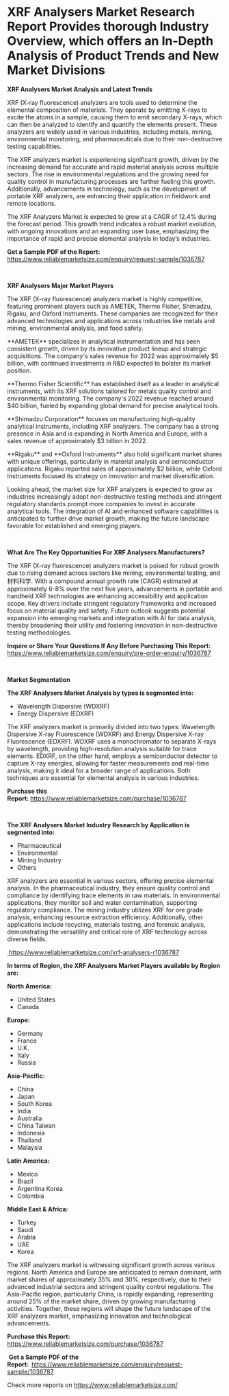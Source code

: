 <p><h1>XRF Analysers Market Research Report Provides thorough Industry Overview, which offers an In-Depth Analysis of Product Trends and New Market Divisions</h1></p><p><strong>XRF Analysers Market Analysis and Latest Trends</strong></p>
<p><p>XRF (X-ray fluorescence) analyzers are tools used to determine the elemental composition of materials. They operate by emitting X-rays to excite the atoms in a sample, causing them to emit secondary X-rays, which can then be analyzed to identify and quantify the elements present. These analyzers are widely used in various industries, including metals, mining, environmental monitoring, and pharmaceuticals due to their non-destructive testing capabilities.</p><p>The XRF analyzers market is experiencing significant growth, driven by the increasing demand for accurate and rapid material analysis across multiple sectors. The rise in environmental regulations and the growing need for quality control in manufacturing processes are further fueling this growth. Additionally, advancements in technology, such as the development of portable XRF analyzers, are enhancing their application in fieldwork and remote locations.</p><p>The XRF Analyzers Market is expected to grow at a CAGR of 12.4% during the forecast period. This growth trend indicates a robust market evolution, with ongoing innovations and an expanding user base, emphasizing the importance of rapid and precise elemental analysis in today’s industries.</p></p>
<p><strong>Get a Sample PDF of the Report:&nbsp;</strong> <a href="https://www.reliablemarketsize.com/enquiry/request-sample/1036787?utm_campaign=2464&utm_medium=2&utm_source=Github&utm_content=ia&utm_term=21022025&utm_id=xrf-analysers">https://www.reliablemarketsize.com/enquiry/request-sample/1036787</a></p>
<p>&nbsp;</p>
<p><strong>XRF Analysers Major Market Players</strong></p>
<p><p>The XRF (X-ray fluorescence) analyzers market is highly competitive, featuring prominent players such as AMETEK, Thermo Fisher, Shimadzu, Rigaku, and Oxford Instruments. These companies are recognized for their advanced technologies and applications across industries like metals and mining, environmental analysis, and food safety.</p><p>**AMETEK** specializes in analytical instrumentation and has seen consistent growth, driven by its innovative product lineup and strategic acquisitions. The company's sales revenue for 2022 was approximately $5 billion, with continued investments in R&D expected to bolster its market position.</p><p>**Thermo Fisher Scientific** has established itself as a leader in analytical instruments, with its XRF solutions tailored for metals quality control and environmental monitoring. The company's 2022 revenue reached around $40 billion, fueled by expanding global demand for precise analytical tools.</p><p>**Shimadzu Corporation** focuses on manufacturing high-quality analytical instruments, including XRF analyzers. The company has a strong presence in Asia and is expanding in North America and Europe, with a sales revenue of approximately $3 billion in 2022.</p><p>**Rigaku** and **Oxford Instruments** also hold significant market shares with unique offerings, particularly in material analysis and semiconductor applications. Rigaku reported sales of approximately $2 billion, while Oxford Instruments focused its strategy on innovation and market diversification.</p><p>Looking ahead, the market size for XRF analyzers is expected to grow as industries increasingly adopt non-destructive testing methods and stringent regulatory standards prompt more companies to invest in accurate analytical tools. The integration of AI and enhanced software capabilities is anticipated to further drive market growth, making the future landscape favorable for established and emerging players.</p></p>
<p>&nbsp;</p>
<p><strong>What Are The Key Opportunities For XRF Analysers Manufacturers?</strong></p>
<p><p>The XRF (X-ray fluorescence) analyzers market is poised for robust growth due to rising demand across sectors like mining, environmental testing, and材料科学. With a compound annual growth rate (CAGR) estimated at approximately 6-8% over the next five years, advancements in portable and handheld XRF technologies are enhancing accessibility and application scope. Key drivers include stringent regulatory frameworks and increased focus on material quality and safety. Future outlook suggests potential expansion into emerging markets and integration with AI for data analysis, thereby broadening their utility and fostering innovation in non-destructive testing methodologies.</p></p>
<p><strong>Inquire or Share Your Questions If Any Before Purchasing This Report:</strong> <a href="https://www.reliablemarketsize.com/enquiry/pre-order-enquiry/1036787?utm_campaign=2464&utm_medium=2&utm_source=Github&utm_content=ia&utm_term=21022025&utm_id=xrf-analysers">https://www.reliablemarketsize.com/enquiry/pre-order-enquiry/1036787</a></p>
<p>&nbsp;</p>
<p><strong>Market Segmentation</strong></p>
<p><strong>The XRF Analysers Market Analysis by types is segmented into:</strong></p>
<p><ul><li>Wavelength Dispersive (WDXRF)</li><li>Energy Dispersive (EDXRF)</li></ul></p>
<p><p>The XRF analyzers market is primarily divided into two types: Wavelength Dispersive X-ray Fluorescence (WDXRF) and Energy Dispersive X-ray Fluorescence (EDXRF). WDXRF uses a monochromator to separate X-rays by wavelength, providing high-resolution analysis suitable for trace elements. EDXRF, on the other hand, employs a semiconductor detector to capture X-ray energies, allowing for faster measurements and real-time analysis, making it ideal for a broader range of applications. Both techniques are essential for elemental analysis in various industries.</p></p>
<p><strong>Purchase this Report:&nbsp;</strong><a href="https://www.reliablemarketsize.com/purchase/1036787?utm_campaign=2464&utm_medium=2&utm_source=Github&utm_content=ia&utm_term=21022025&utm_id=xrf-analysers">https://www.reliablemarketsize.com/purchase/1036787</a></p>
<p>&nbsp;</p>
<p><strong>The XRF Analysers Market Industry Research by Application is segmented into:</strong></p>
<p><ul><li>Pharmaceutical</li><li>Environmental</li><li>Mining Industry</li><li>Others</li></ul></p>
<p><p>XRF analyzers are essential in various sectors, offering precise elemental analysis. In the pharmaceutical industry, they ensure quality control and compliance by identifying trace elements in raw materials. In environmental applications, they monitor soil and water contamination, supporting regulatory compliance. The mining industry utilizes XRF for ore grade analysis, enhancing resource extraction efficiency. Additionally, other applications include recycling, materials testing, and forensic analysis, demonstrating the versatility and critical role of XRF technology across diverse fields.</p></p>
<p><a href="https://www.reliablemarketsize.com/xrf-analysers-r1036787?utm_campaign=2464&utm_medium=2&utm_source=Github&utm_content=ia&utm_term=21022025&utm_id=xrf-analysers">&nbsp;https://www.reliablemarketsize.com/xrf-analysers-r1036787</a></p>
<p><strong>In terms of Region, the XRF Analysers Market Players available by Region are:</strong></p>
<p>
    <p> <strong> North America: </strong>
        <ul>
            <li>United States</li>
            <li>Canada</li>
        </ul>
        </p> 
    <p> <strong> Europe: </strong>
        <ul>
            <li>Germany</li>
            <li>France</li>
            <li>U.K.</li>
            <li>Italy</li>
            <li>Russia</li>
        </ul>
        </p> 
    <p> <strong> Asia-Pacific: </strong>
        <ul>
            <li>China</li>
            <li>Japan</li>
            <li>South Korea</li>
            <li>India</li>
            <li>Australia</li>
            <li>China Taiwan</li>
            <li>Indonesia</li>
            <li>Thailand</li>
            <li>Malaysia</li>
        </ul>
        </p> 
    <p> <strong> Latin America: </strong>
        <ul>
            <li>Mexico</li>
            <li>Brazil</li>
            <li>Argentina Korea</li>
            <li>Colombia</li>
        </ul>
        </p> 
    <p> <strong> Middle East & Africa: </strong>
        <ul>
            <li>Turkey</li>
            <li>Saudi</li>
            <li>Arabia</li>
            <li>UAE</li>
            <li>Korea</li>
        </ul>
    </p>
    </p>
<p><p>The XRF analyzers market is witnessing significant growth across various regions. North America and Europe are anticipated to remain dominant, with market shares of approximately 35% and 30%, respectively, due to their advanced industrial sectors and stringent quality control regulations. The Asia-Pacific region, particularly China, is rapidly expanding, representing around 25% of the market share, driven by growing manufacturing activities. Together, these regions will shape the future landscape of the XRF analyzers market, emphasizing innovation and technological advancements.</p></p>
<p><strong>Purchase this Report: </strong><a href="https://www.reliablemarketsize.com/purchase/1036787?utm_campaign=2464&utm_medium=2&utm_source=Github&utm_content=ia&utm_term=21022025&utm_id=xrf-analysers">https://www.reliablemarketsize.com/purchase/1036787</a></p>
<p>&nbsp;<strong>Get a Sample PDF of the Report:&nbsp;&nbsp;</strong><a href="https://www.reliablemarketsize.com/enquiry/request-sample/1036787?utm_campaign=2464&utm_medium=2&utm_source=Github&utm_content=ia&utm_term=21022025&utm_id=xrf-analysers">https://www.reliablemarketsize.com/enquiry/request-sample/1036787</a></p>
<p><strong></strong></p>
<p>Check more reports on <a href="https://www.reliablemarketsize.com/?utm_campaign=2464&utm_medium=2&utm_source=Github&utm_content=ia&utm_term=21022025&utm_id=xrf-analysers">https://www.reliablemarketsize.com/</a></p>